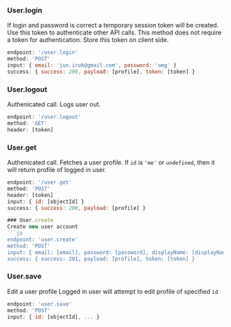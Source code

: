 ### User.login
If login and password is correct a temporary session token will be created. Use this token to authenticate other API calls. This method does not require a token for authentication. Store this token on client side.
```js
endpoint: '/user.login'
method: 'POST'
input: { email: 'jun.irok@gmail.com', password: 'omg' }
success: { success: 200, payload: [profile], token: [token] }
```

### User.logout
Authenicated call. Logs user out.
```js
endpoint: '/user.logout'
method: 'GET'
header: [token]
```

### User.get
Authenicated call. Fetches a user profile. If `id` is `'me'` or `undefined`, then it will return profile of logged in user.
```js
endpoint: '/user.get'
method: 'POST'
header: [token]
input: { id: [objectId] }
success: { success: 200, payload: [profile] }

### User.create
Create new user account
```js
endpoint: 'user.create'
method: 'POST'
input: { email: [email], password: [password], displayName: [displayName] }
success: { success: 201, payload: [profile], token: [token] }
```

### User.save
Edit a user profile
Logged in user will attempt to edit profile of specified `id`
```js
endpoint: 'user.save'
method: 'POST'
input: { id: [objectId], ... }
```
